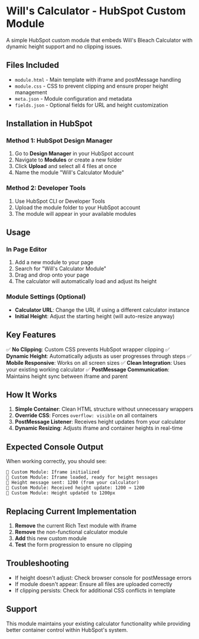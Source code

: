 # Will's Calculator - HubSpot Custom Module

A simple HubSpot custom module that embeds Will's Bleach Calculator with dynamic height support and no clipping issues.

## Files Included

- `module.html` - Main template with iframe and postMessage handling
- `module.css` - CSS to prevent clipping and ensure proper height management
- `meta.json` - Module configuration and metadata
- `fields.json` - Optional fields for URL and height customization

## Installation in HubSpot

### Method 1: HubSpot Design Manager
1. Go to **Design Manager** in your HubSpot account
2. Navigate to **Modules** or create a new folder
3. Click **Upload** and select all 4 files at once
4. Name the module "Will's Calculator Module"

### Method 2: Developer Tools
1. Use HubSpot CLI or Developer Tools
2. Upload the module folder to your HubSpot account
3. The module will appear in your available modules

## Usage

### In Page Editor
1. Add a new module to your page
2. Search for "Will's Calculator Module"
3. Drag and drop onto your page
4. The calculator will automatically load and adjust its height

### Module Settings (Optional)
- **Calculator URL**: Change the URL if using a different calculator instance
- **Initial Height**: Adjust the starting height (will auto-resize anyway)

## Key Features

✅ **No Clipping**: Custom CSS prevents HubSpot wrapper clipping
✅ **Dynamic Height**: Automatically adjusts as user progresses through steps
✅ **Mobile Responsive**: Works on all screen sizes
✅ **Clean Integration**: Uses your existing working calculator
✅ **PostMessage Communication**: Maintains height sync between iframe and parent

## How It Works

1. **Simple Container**: Clean HTML structure without unnecessary wrappers
2. **Override CSS**: Forces `overflow: visible` on all containers
3. **PostMessage Listener**: Receives height updates from your calculator
4. **Dynamic Resizing**: Adjusts iframe and container heights in real-time

## Expected Console Output

When working correctly, you should see:
```
📐 Custom Module: Iframe initialized
📐 Custom Module: Iframe loaded, ready for height messages
📐 Height message sent: 1200 (from your calculator)
📐 Custom Module: Received height update: 1200 → 1200
📐 Custom Module: Height updated to 1200px
```

## Replacing Current Implementation

1. **Remove** the current Rich Text module with iframe
2. **Remove** the non-functional calculator module
3. **Add** this new custom module
4. **Test** the form progression to ensure no clipping

## Troubleshooting

- If height doesn't adjust: Check browser console for postMessage errors
- If module doesn't appear: Ensure all files are uploaded correctly
- If clipping persists: Check for additional CSS conflicts in template

## Support

This module maintains your existing calculator functionality while providing better container control within HubSpot's system.